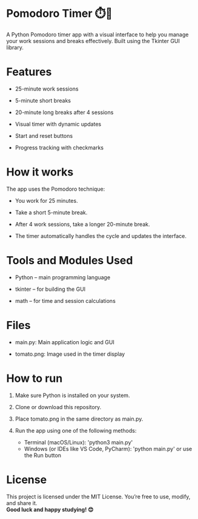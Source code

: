 # Pomodoro Timer ⏱️🍅
A Python Pomodoro timer app with a visual interface to help you manage your work sessions and breaks effectively. Built using the Tkinter GUI library.

# Features
- 25-minute work sessions

- 5-minute short breaks

- 20-minute long breaks after 4 sessions

- Visual timer with dynamic updates

- Start and reset buttons

- Progress tracking with checkmarks

# How it works
The app uses the Pomodoro technique:

- You work for 25 minutes.

- Take a short 5-minute break.

- After 4 work sessions, take a longer 20-minute break.

- The timer automatically handles the cycle and updates the interface.

# Tools and Modules Used
- Python – main programming language

- tkinter – for building the GUI

- math – for time and session calculations

# Files
- main.py: Main application logic and GUI

- tomato.png: Image used in the timer display

# How to run
1. Make sure Python is installed on your system.

2. Clone or download this repository.

3. Place tomato.png in the same directory as main.py.

4. Run the app using one of the following methods:
    - Terminal (macOS/Linux): 'python3 main.py'
    - Windows (or IDEs like VS Code, PyCharm): 'python main.py' or use the Run button

# License
This project is licensed under the MIT License. You’re free to use, modify, and share it.
<br>**Good luck and happy studying! 😊**
